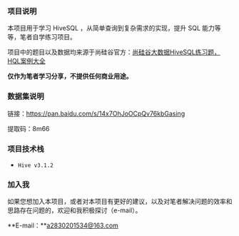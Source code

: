### 项目说明

本项目用于学习 HiveSQL ，从简单查询到复杂需求的实现，提升 SQL 能力等等，笔者自学练习项目。

项目中的题目以及数据均来源于尚硅谷官方：[尚硅谷大数据HiveSQL练习题，HQL案例大全](https://www.bilibili.com/video/BV1og4y1w7W3/?vd_source=01e14d912d4b0851fa122ae5b142e08f)

**仅作为笔者学习分享，不提供任何商业用途。**

### 数据集说明

链接：https://pan.baidu.com/s/14x7OhJoOCpQv76kbGasing

提取码：8m66

### 项目技术栈

- `Hive v3.1.2` 

### 加入我

如果您想加入本项目，或者对本项目有更好的建议，以及对笔者解决问题的效率和思路存在问题的，欢迎和我积极探讨（e-mail）。

**E-mail：**a2830201534@163.com